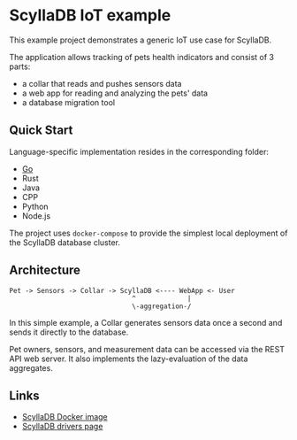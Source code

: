 ScyllaDB IoT example
===

This example project demonstrates a generic IoT use case
for ScyllaDB.

The application allows tracking of pets health indicators
and consist of 3 parts:

- a collar that reads and pushes sensors data
- a web app for reading and analyzing the pets' data
- a database migration tool

Quick Start
---

Language-specific implementation resides in the corresponding folder:

- [Go](go)
- Rust
- Java
- CPP
- Python
- Node.js

The project uses `docker-compose` to provide the simplest local
deployment of the ScyllaDB database cluster.

Architecture
---

```
Pet -> Sensors -> Collar -> ScyllaDB <---- WebApp <- User
                               ^             |
                               \-aggregation-/
```

In this simple example, a Collar generates sensors data
once a second and sends it directly to the database.

Pet owners, sensors, and measurement data can be accessed via
the REST API web server. It also implements the lazy-evaluation
of the data aggregates.

Links
---

- [ScyllaDB Docker image](https://hub.docker.com/r/scylladb/scylla/)
- [ScyllaDB drivers page](https://docs.scylladb.com/using-scylla/scylla_drivers/)
